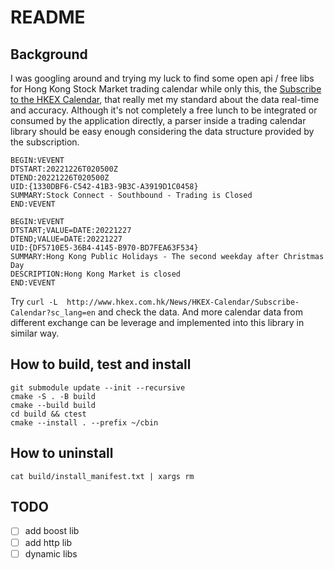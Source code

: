 README
====

## Background

I was googling around and trying my luck to find some open api / free libs for Hong Kong Stock Market trading calendar while only this, the [Subscribe to the HKEX Calendar](https://www.hkex.com.hk/News/HKEX-Calendar/Subscribe-to-the-HKEX-Calendar?sc_lang=en), that really met my standard about the data real-time and accuracy. Although it's not completely a free lunch to be integrated or consumed by the application directly, a parser inside a trading calendar library should be easy enough considering the data structure provided by the subscription. 

```
BEGIN:VEVENT
DTSTART:20221226T020500Z
DTEND:20221226T020500Z
UID:{1330DBF6-C542-41B3-9B3C-A3919D1C0458}
SUMMARY:Stock Connect - Southbound - Trading is Closed
END:VEVENT

BEGIN:VEVENT
DTSTART;VALUE=DATE:20221227
DTEND;VALUE=DATE:20221227
UID:{DF5710E5-36B4-4145-B970-BD7FEA63F534}
SUMMARY:Hong Kong Public Holidays - The second weekday after Christmas Day
DESCRIPTION:Hong Kong Market is closed
END:VEVENT

```

Try `curl -L  http://www.hkex.com.hk/News/HKEX-Calendar/Subscribe-Calendar?sc_lang=en` and check the data. And more calendar data from different exchange can be leverage and implemented into this library in similar way.

## How to build, test and install

```
git submodule update --init --recursive
cmake -S . -B build
cmake --build build
cd build && ctest
cmake --install . --prefix ~/cbin
```

## How to uninstall

`cat build/install_manifest.txt | xargs rm`

## TODO

- [ ] add boost lib
- [ ] add http lib
- [ ] dynamic libs
